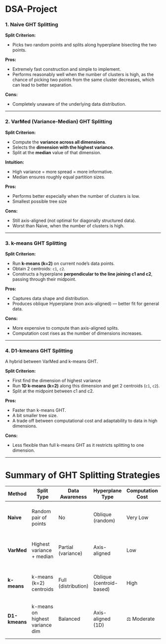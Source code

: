 # DSA-Project

### 1. **Naive GHT Splitting**

**Split Criterion:**
* Picks two random points and splits along hyperplane bisecting the two points.

**Pros:**
* Extremely fast construction and simple to implement.
* Performs reasonably well when the number of clusters is high, as the chance of picking two points from the same cluster decreases, which can lead to better separation.

**Cons:**
* Completely unaware of the underlying data distribution.

---

### 2. **VarMed (Variance-Median) GHT Splitting**

**Split Criterion:**
* Compute the **variance across all dimensions**.
* Selects the **dimension with the highest variance**.
* Split at the **median** value of that dimension.

**Intuition:**
* High variance = more spread = more informative.
* Median ensures roughly equal partition sizes.

**Pros:**
* Performs better especially when the number of clusters is low.
* Smallest possible tree size

**Cons:**
* Still axis-aligned (not optimal for diagonally structured data).
* Worst than Naive, when the number of clusters is high.

---

### 3. **k-means GHT Splitting**

**Split Criterion:**
* Run **k-means (k=2)** on current node’s data points.
* Obtain 2 centroids: `c1`, `c2`.
* Constructs a hyperplane **perpendicular to the line joining c1 and c2**, passing through their midpoint.

**Pros:**
* Captures data shape and distribution.
* Produces oblique Hyperplane (non axis-aligned) — better fit for general data.

**Cons:**
* More expensive to compute than axis-aligned splits.
* Computation cost rises as the number of dimensions increases.

---

### 4. **D1-kmeans GHT Splitting**
A hybrid between VarMed and k-means GHT.

**Split Criterion:**
* First find the dimension of highest variance 
* Run **1D k-means (k=2)** along this dimension and get 2 centroids (`c1`, `c2`).
* Split at the midpoint between c1 and c2.

**Pros:**
* Faster than k-means GHT.
* A bit smaller tree size.
* A trade off between computational cost and adaptability to data in high dimensions.

**Cons:**
* Less flexible than full k-means GHT as it restricts splitting to one dimension.

---

# Summary of GHT Splitting Strategies

| **Method**    | **Split Type**                  | **Data Awareness**     | **Hyperplane Type**      | **Computation Cost** | **Best When**                                             |
| ------------- | ------------------------------- | ---------------------- | ------------------------ | -------------------- | --------------------------------------------------------- |
| **Naive**     | Random pair of points           |  No                   | Oblique (random)         |  Very Low           | Large number of clusters; simplicity preferred            |
| **VarMed**    | Highest variance + median       |  Partial (variance)   | Axis-aligned             |  Low                | Low number of clusters; need balanced splits              |
| **k-means**   | k-means (k=2) centroids         |  Full (distribution) | Oblique (centroid-based) |  High               | Few clusters; complex distribution shapes                 |
| **D1-kmeans** | k-means on highest variance dim |  Balanced             | Axis-aligned (1D)        | ⚖️ Moderate          | Mid-point between performance and cost in high dimensions |
